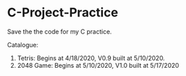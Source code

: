 # C-Project-Practice

Save the the code for my C practice.

Catalogue:
1. Tetris: Begins at 4/18/2020, V0.9 built at 5/10/2020.
2. 2048 Game: Begins at 5/10/2020, V1.0 built at 5/17/2020

